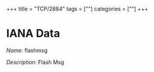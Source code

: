 +++
title = "TCP/2884"
tags = [""]
categories = [""]
+++

# IANA Data

_Name:_ flashmsg

_Description:_ Flash Msg

